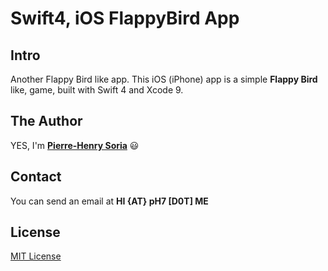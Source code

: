 # Swift4, iOS FlappyBird App

## Intro

Another Flappy Bird like app. This iOS (iPhone) app is a simple **Flappy Bird** like, game, built with Swift 4  and Xcode 9.


## The Author

YES, I'm **[Pierre-Henry Soria](http://ph7.me/)** :smiley:


## Contact

You can send an email at **HI {AT} pH7 [D0T] ME**


## License

[MIT License](http://opensource.org/licenses/mit-license.php)
